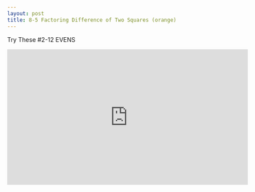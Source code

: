 ```yaml
---
layout: post
title: 8-5 Factoring Difference of Two Squares (orange)
---
```

Try These #2-12 EVENS
<iframe width="560" height="315" src="https://www.youtube.com/embed/Jo1OziFvNxA" frameborder="0" allowfullscreen></iframe>
